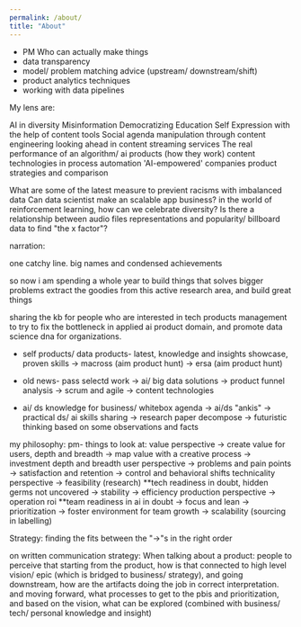 ```yaml
---
permalink: /about/
title: "About"
---
```


- PM Who can actually make things
- data transparency
- model/ problem matching advice (upstream/ downstream/shift)
- product analytics techniques
- working with data pipelines

My lens are:

AI in diversity
Misinformation
Democratizing Education
Self Expression with the help of content tools
Social agenda manipulation through content engineering
looking ahead in content streaming services
The real performance of an algorithm/ ai products (how they work)
content technologies in process automation
'AI-empowered' companies product strategies and comparison


What are some of the latest measure to previent racisms with imbalanced data
Can data scientist make an scalable app business?
in the world of reinforcement learning, how can we celebrate diversity?
Is there a relationship between audio files representations and popularity/ billboard data to find "the x factor"?

narration:

one catchy line. big names and condensed achievements

so now i am spending a whole year to build things that solves bigger problems
extract the goodies from this active research area, and build great things

sharing the kb for people who are interested in tech products management
to try to fix the bottleneck in applied ai product domain, and promote data science dna for organizations.

- self products/ data products- latest, knowledge and insights showcase, proven skills
-> macross (aim product hunt)
-> ersa (aim product hunt)

- old news- pass selectd work
-> ai/ big data solutions
-> product funnel analysis
-> scrum and agile
-> content technologies

- ai/ ds knowledge for business/ whitebox agenda
-> ai/ds "ankis"
-> practical ds/ ai skills sharing
-> research paper decompose
-> futuristic thinking based on some observations and facts

my philosophy:
pm- things to look at:
value perspective
-> create value for users, depth and breadth
-> map value with a creative process
-> investment depth and breadth
user perspective
-> problems and pain points
-> satisfaction and retention
-> control and behavioral shifts
technicality perspective
-> feasibility (research) **tech readiness in doubt, hidden germs not uncovered 
-> stability
-> efficiency
production perspective
-> operation roi **team readiness in ai in doubt
-> focus and lean
-> prioritization
-> foster environment for team growth
-> scalability (sourcing in labelling)

Strategy: finding the fits between the "->"s in the right order

on written communication strategy:
When talking about a product: people to perceive that starting from the product, how is that connected to high level vision/ epic (which is bridged to business/ strategy), and going downstream, how are the artifacts doing the job in correct interpretation. and moving forward, what processes to get to the pbis and prioritization, and based on the vision, what can be explored (combined with business/ tech/ personal knowledge and insight)